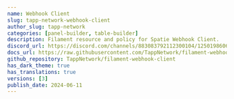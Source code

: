 ```yaml
---
name: Webhook Client
slug: tapp-network-webhook-client
author_slug: tapp-network
categories: [panel-builder, table-builder]
description: Filament resource and policy for Spatie Webhook Client.
discord_url: https://discord.com/channels/883083792112300104/1250198606342914189
docs_url: https://raw.githubusercontent.com/TappNetwork/filament-webhook-client/main/README.md
github_repository: TappNetwork/filament-webhook-client
has_dark_theme: true
has_translations: true
versions: [3]
publish_date: 2024-06-11
---
```

